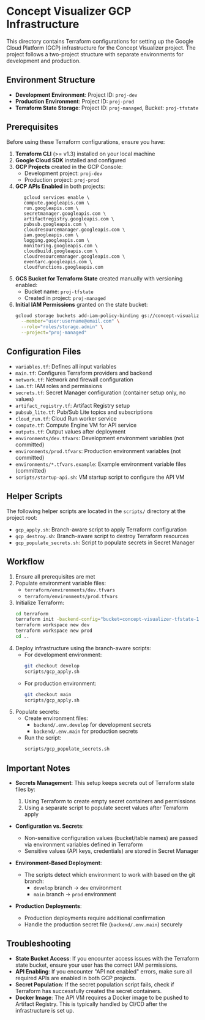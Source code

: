 # Concept Visualizer GCP Infrastructure

This directory contains Terraform configurations for setting up the Google Cloud Platform (GCP) infrastructure for the Concept Visualizer project. The project follows a two-project structure with separate environments for development and production.

## Environment Structure

- **Development Environment**: Project ID: `proj-dev`
- **Production Environment**: Project ID: `proj-prod`
- **Terraform State Storage**: Project ID: `proj-managed`, Bucket: `proj-tfstate`

## Prerequisites

Before using these Terraform configurations, ensure you have:

1. **Terraform CLI** (>= v1.3) installed on your local machine
2. **Google Cloud SDK** installed and configured
3. **GCP Projects** created in the GCP Console:
   - Development project: `proj-dev`
   - Production project: `proj-prod`
4. **GCP APIs Enabled** in both projects:
   ```
      gcloud services enable \
      compute.googleapis.com \
      run.googleapis.com \
      secretmanager.googleapis.com \
      artifactregistry.googleapis.com \
      pubsub.googleapis.com \
      cloudresourcemanager.googleapis.com \
      iam.googleapis.com \
      logging.googleapis.com \
      monitoring.googleapis.com \
      cloudbuild.googleapis.com \
      cloudresourcemanager.googleapis.com \
      eventarc.googleapis.com \
      cloudfunctions.googleapis.com
   ```
5. **GCS Bucket for Terraform State** created manually with versioning enabled:
   - Bucket name: `proj-tfstate`
   - Created in project: `proj-managed`
6. **Initial IAM Permissions** granted on the state bucket:
   ```bash
   gcloud storage buckets add-iam-policy-binding gs://concept-visualizer-tfstate-1 \
     --member="user:username@email.com" \
     --role="roles/storage.admin" \
     --project="proj-managed"
   ```

## Configuration Files

- `variables.tf`: Defines all input variables
- `main.tf`: Configures Terraform providers and backend
- `network.tf`: Network and firewall configuration
- `iam.tf`: IAM roles and permissions
- `secrets.tf`: Secret Manager configuration (container setup only, no values)
- `artifact_registry.tf`: Artifact Registry setup
- `pubsub_lite.tf`: Pub/Sub Lite topics and subscriptions
- `cloud_run.tf`: Cloud Run worker service
- `compute.tf`: Compute Engine VM for API service
- `outputs.tf`: Output values after deployment
- `environments/dev.tfvars`: Development environment variables (not committed)
- `environments/prod.tfvars`: Production environment variables (not committed)
- `environments/*.tfvars.example`: Example environment variable files (committed)
- `scripts/startup-api.sh`: VM startup script to configure the API VM

## Helper Scripts

The following helper scripts are located in the `scripts/` directory at the project root:

- `gcp_apply.sh`: Branch-aware script to apply Terraform configuration
- `gcp_destroy.sh`: Branch-aware script to destroy Terraform resources
- `gcp_populate_secrets.sh`: Script to populate secrets in Secret Manager

## Workflow

1. Ensure all prerequisites are met
2. Populate environment variable files:
   - `terraform/environments/dev.tfvars`
   - `terraform/environments/prod.tfvars`
3. Initialize Terraform:
   ```bash
   cd terraform
   terraform init -backend-config="bucket=concept-visualizer-tfstate-1"
   terraform workspace new dev
   terraform workspace new prod
   cd ..
   ```
4. Deploy infrastructure using the branch-aware scripts:
   - For development environment:
     ```bash
     git checkout develop
     scripts/gcp_apply.sh
     ```
   - For production environment:
     ```bash
     git checkout main
     scripts/gcp_apply.sh
     ```
5. Populate secrets:
   - Create environment files:
     - `backend/.env.develop` for development secrets
     - `backend/.env.main` for production secrets
   - Run the script:
     ```bash
     scripts/gcp_populate_secrets.sh
     ```

## Important Notes

- **Secrets Management**: This setup keeps secrets out of Terraform state files by:

  1. Using Terraform to create empty secret containers and permissions
  2. Using a separate script to populate secret values after Terraform apply

- **Configuration vs. Secrets**:

  - Non-sensitive configuration values (bucket/table names) are passed via environment variables defined in Terraform
  - Sensitive values (API keys, credentials) are stored in Secret Manager

- **Environment-Based Deployment**:

  - The scripts detect which environment to work with based on the git branch:
    - `develop` branch → `dev` environment
    - `main` branch → `prod` environment

- **Production Deployments**:
  - Production deployments require additional confirmation
  - Handle the production secret file (`backend/.env.main`) securely

## Troubleshooting

- **State Bucket Access**: If you encounter access issues with the Terraform state bucket, ensure your user has the correct IAM permissions.
- **API Enabling**: If you encounter "API not enabled" errors, make sure all required APIs are enabled in both GCP projects.
- **Secret Population**: If the secret population script fails, check if Terraform has successfully created the secret containers.
- **Docker Image**: The API VM requires a Docker image to be pushed to Artifact Registry. This is typically handled by CI/CD after the infrastructure is set up.
